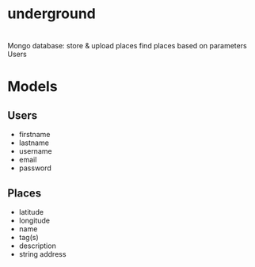# underground
# 
Mongo database:
  store & upload places
  find places based on parameters
  Users
# Models

## Users
- firstname
- lastname
- username
- email
- password

## Places
- latitude
- longitude
- name
- tag(s)
- description
- string address
